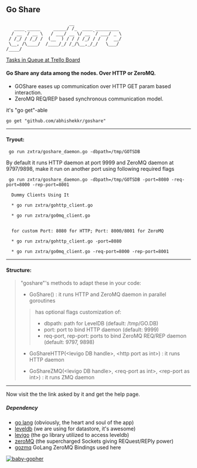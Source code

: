 ## Go Share

```ASCII
                        __
   ____ _____     _____/ /_  ____ _________
  / __ `/ __ \   / ___/ __ \/ __ `/ ___/ _ \
 / /_/ / /_/ /  (__  ) / / / /_/ / /  /  __/
 \__, /\____/  /____/_/ /_/\__,_/_/   \___/
/____/

```

[Tasks in Queue at Trello Board](https://trello.com/b/ZjDMRGQN/goshare)

#### Go Share any data among the nodes. Over HTTP or ZeroMQ.

* GOShare eases up communication over HTTP GET param based interaction.
* ZeroMQ REQ/REP based synchronous communication model.

it's "go get"-able

``` go get "github.com/abhishekkr/goshare" ```

***

#### Tryout:

```Shell
 go run zxtra/goshare_daemon.go -dbpath=/tmp/GOTSDB
```

By default it runs HTTP daemon at port 9999 and ZeroMQ daemon at 9797/9898,
make it run on another port using following required flags

```Shell
 go run zxtra/goshare_daemon.go -dbpath=/tmp/GOTSDB -port=8080 -req-port=8000 -rep-port=8001
```

```ASCII
  Dummy Clients Using It

  * go run zxtra/gohttp_client.go

  * go run zxtra/go0mq_client.go


  for custom Port: 8080 for HTTP; Port: 8000/8001 for ZeroMQ

  * go run zxtra/gohttp_client.go -port=8080

  * go run zxtra/go0mq_client.go -req-port=8000 -rep-port=8001
```

***

#### Structure:

> "goshare"'s methods to adapt these in your code:
>
> * GoShare() : it runs HTTP and ZeroMQ daemon in parallel goroutines
> > has optional flags customization of:
> > * dbpath: path for LevelDB (default: /tmp/GO.DB)
> > * port: port to bind HTTP daemon (default: 9999)
> > * req-port, rep-port: ports to bind ZeroMQ REQ/REP daemon (default: 9797, 9898)
>
> * GoShareHTTP(&lt;levigo DB handle&gt;, &lt;http port as int&gt;) : it runs HTTP daemon
>
> * GoShareZMQ(&lt;levigo DB handle&gt;, &lt;req-port as int&gt;, &lt;rep-port as int&gt;) : it runs ZMQ daemon
>

***

Now visit the the link asked by it and get the help page.

##### Dependency
* [go lang](http://golang.org/doc/install) (obviously, the heart and soul of the app)
* [leveldb](http://en.wikipedia.org/wiki/LevelDB) (we are using for datastore, it's awesome)
* [levigo](https://github.com/jmhodges/levigo/blob/master/README.md) (the go library utilized to access leveldb)
* [zeroMQ](http://zeromq.org/) (the supercharged Sockets giving REQuest/REPly power)
* [gozmq](https://github.com/alecthomas/gozmq) GoLang ZeroMQ Bindings used here

[![baby-gopher](https://raw2.github.com/drnic/babygopher-site/gh-pages/images/babygopher-badge.png)](http://www.babygopher.org)
